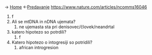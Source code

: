 → [Home](3.%20Letnik/Evolucijska%20in%20populacijska%20genomika/Uvod.md)
←[Predavanje](Drugo_Predavanje)
https://www.nature.com/articles/ncomms16046
1. f
2. Ali se mtDNA in nDNA ujemata?
	1. ne ujemasta sta pri denisovec/človek/neandrtal
3. katero hipotezo so potrdili?
	1. f
4. Katero hipotezo o intogresiji so potridili?
	1. african introgresion